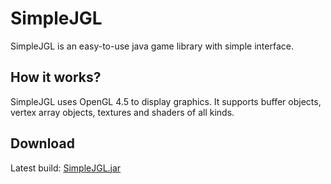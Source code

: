 # SimpleJGL
SimpleJGL is an easy-to-use java game library with simple interface.
## How it works?
SimpleJGL uses OpenGL 4.5 to display graphics.
It supports buffer objects, vertex array objects, textures and shaders of all kinds.
## Download
Latest build: [SimpleJGL.jar](bin/SimpleJGL.jar?raw=true)
